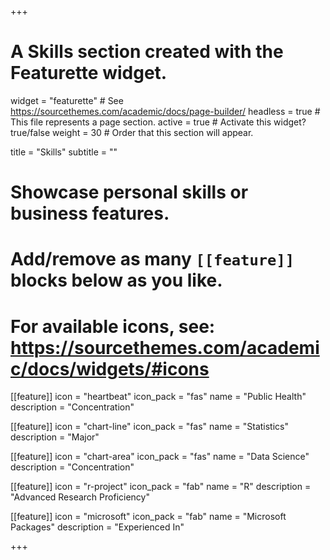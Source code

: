 +++
# A Skills section created with the Featurette widget.
widget = "featurette"  # See https://sourcethemes.com/academic/docs/page-builder/
headless = true  # This file represents a page section.
active = true  # Activate this widget? true/false
weight = 30  # Order that this section will appear.

title = "Skills"
subtitle = ""

# Showcase personal skills or business features.
# 
# Add/remove as many `[[feature]]` blocks below as you like.
# 
# For available icons, see: https://sourcethemes.com/academic/docs/widgets/#icons

  [[feature]]
  icon = "heartbeat"
  icon_pack = "fas"
  name = "Public Health"
  description = "Concentration"
  
  [[feature]]
  icon = "chart-line"
  icon_pack = "fas"
  name = "Statistics"
  description = "Major"  

  
  [[feature]]
  icon = "chart-area"
  icon_pack = "fas"
  name = "Data Science"
  description = "Concentration"

  [[feature]]
  icon = "r-project"
  icon_pack = "fab"
  name = "R"
  description = "Advanced Research Proficiency"
  
  [[feature]]
  icon = "microsoft"
  icon_pack = "fab"
  name = "Microsoft Packages"
  description = "Experienced In"
  

  
  

+++

